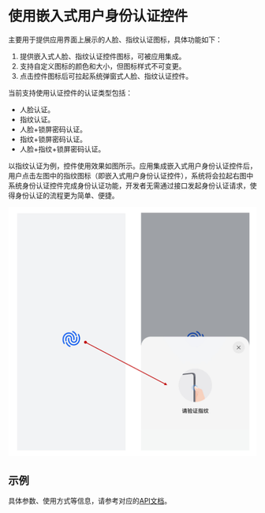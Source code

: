 # 使用嵌入式用户身份认证控件

主要用于提供应用界面上展示的人脸、指纹认证图标，具体功能如下：

1. 提供嵌入式人脸、指纹认证控件图标，可被应用集成。
2. 支持自定义图标的颜色和大小，但图标样式不可变更。
3. 点击控件图标后可拉起系统弹窗式人脸、指纹认证控件。

当前支持使用认证控件的认证类型包括：

- 人脸认证。
- 指纹认证。
- 人脸+锁屏密码认证。
- 指纹+锁屏密码认证。
- 人脸+指纹+锁屏密码认证。

以指纹认证为例，控件使用效果如图所示。应用集成嵌入式用户身份认证控件后，用户点击左图中的指纹图标（即嵌入式用户身份认证控件），系统将会拉起右图中系统身份认证控件完成身份认证功能，开发者无需通过接口发起身份认证请求，使得身份认证的流程更为简单、便捷。

![user_auth_icon_demo](figures/user_auth_icon_demo.png)

## 示例

具体参数、使用方式等信息，请参考对应的[API文档](../../reference/apis-user-authentication-kit/ohos-useriam-userauthicon.md)。
